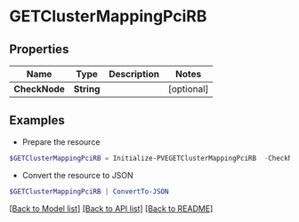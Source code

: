 # GETClusterMappingPciRB
## Properties

Name | Type | Description | Notes
------------ | ------------- | ------------- | -------------
**CheckNode** | **String** |  | [optional] 

## Examples

- Prepare the resource
```powershell
$GETClusterMappingPciRB = Initialize-PVEGETClusterMappingPciRB  -CheckNode null
```

- Convert the resource to JSON
```powershell
$GETClusterMappingPciRB | ConvertTo-JSON
```

[[Back to Model list]](../README.md#documentation-for-models) [[Back to API list]](../README.md#documentation-for-api-endpoints) [[Back to README]](../README.md)

